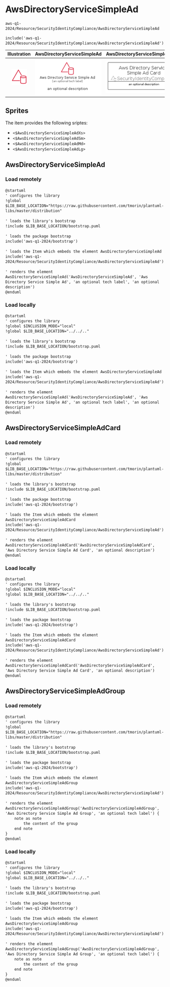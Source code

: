 # AwsDirectoryServiceSimpleAd


```text
aws-q1-2024/Resource/SecurityIdentityCompliance/AwsDirectoryServiceSimpleAd
```

```text
include('aws-q1-2024/Resource/SecurityIdentityCompliance/AwsDirectoryServiceSimpleAd')
```



| Illustration | AwsDirectoryServiceSimpleAd | AwsDirectoryServiceSimpleAdCard | AwsDirectoryServiceSimpleAdGroup |
| :---: | :---: | :---: | :---: |
| ![illustration for Illustration](../../../aws-q1-2024/Resource/SecurityIdentityCompliance/AwsDirectoryServiceSimpleAd.png) | ![illustration for AwsDirectoryServiceSimpleAd](../../../aws-q1-2024/Resource/SecurityIdentityCompliance/AwsDirectoryServiceSimpleAd.Local.png) | ![illustration for AwsDirectoryServiceSimpleAdCard](../../../aws-q1-2024/Resource/SecurityIdentityCompliance/AwsDirectoryServiceSimpleAdCard.Local.png) | ![illustration for AwsDirectoryServiceSimpleAdGroup](../../../aws-q1-2024/Resource/SecurityIdentityCompliance/AwsDirectoryServiceSimpleAdGroup.Local.png) |



## Sprites
The item provides the following sriptes:

- `<$AwsDirectoryServiceSimpleAdXs>`
- `<$AwsDirectoryServiceSimpleAdSm>`
- `<$AwsDirectoryServiceSimpleAdMd>`
- `<$AwsDirectoryServiceSimpleAdLg>`





## AwsDirectoryServiceSimpleAd

### Load remotely
```plantuml
@startuml
' configures the library
!global $LIB_BASE_LOCATION="https://raw.githubusercontent.com/tmorin/plantuml-libs/master/distribution"

' loads the library's bootstrap
!include $LIB_BASE_LOCATION/bootstrap.puml

' loads the package bootstrap
include('aws-q1-2024/bootstrap')

' loads the Item which embeds the element AwsDirectoryServiceSimpleAd
include('aws-q1-2024/Resource/SecurityIdentityCompliance/AwsDirectoryServiceSimpleAd')

' renders the element
AwsDirectoryServiceSimpleAd('AwsDirectoryServiceSimpleAd', 'Aws Directory Service Simple Ad', 'an optional tech label', 'an optional description')
@enduml
```

### Load locally
```plantuml
@startuml
' configures the library
!global $INCLUSION_MODE="local"
!global $LIB_BASE_LOCATION="../../.."

' loads the library's bootstrap
!include $LIB_BASE_LOCATION/bootstrap.puml

' loads the package bootstrap
include('aws-q1-2024/bootstrap')

' loads the Item which embeds the element AwsDirectoryServiceSimpleAd
include('aws-q1-2024/Resource/SecurityIdentityCompliance/AwsDirectoryServiceSimpleAd')

' renders the element
AwsDirectoryServiceSimpleAd('AwsDirectoryServiceSimpleAd', 'Aws Directory Service Simple Ad', 'an optional tech label', 'an optional description')
@enduml
```

## AwsDirectoryServiceSimpleAdCard

### Load remotely
```plantuml
@startuml
' configures the library
!global $LIB_BASE_LOCATION="https://raw.githubusercontent.com/tmorin/plantuml-libs/master/distribution"

' loads the library's bootstrap
!include $LIB_BASE_LOCATION/bootstrap.puml

' loads the package bootstrap
include('aws-q1-2024/bootstrap')

' loads the Item which embeds the element AwsDirectoryServiceSimpleAdCard
include('aws-q1-2024/Resource/SecurityIdentityCompliance/AwsDirectoryServiceSimpleAd')

' renders the element
AwsDirectoryServiceSimpleAdCard('AwsDirectoryServiceSimpleAdCard', 'Aws Directory Service Simple Ad Card', 'an optional description')
@enduml
```

### Load locally
```plantuml
@startuml
' configures the library
!global $INCLUSION_MODE="local"
!global $LIB_BASE_LOCATION="../../.."

' loads the library's bootstrap
!include $LIB_BASE_LOCATION/bootstrap.puml

' loads the package bootstrap
include('aws-q1-2024/bootstrap')

' loads the Item which embeds the element AwsDirectoryServiceSimpleAdCard
include('aws-q1-2024/Resource/SecurityIdentityCompliance/AwsDirectoryServiceSimpleAd')

' renders the element
AwsDirectoryServiceSimpleAdCard('AwsDirectoryServiceSimpleAdCard', 'Aws Directory Service Simple Ad Card', 'an optional description')
@enduml
```

## AwsDirectoryServiceSimpleAdGroup

### Load remotely
```plantuml
@startuml
' configures the library
!global $LIB_BASE_LOCATION="https://raw.githubusercontent.com/tmorin/plantuml-libs/master/distribution"

' loads the library's bootstrap
!include $LIB_BASE_LOCATION/bootstrap.puml

' loads the package bootstrap
include('aws-q1-2024/bootstrap')

' loads the Item which embeds the element AwsDirectoryServiceSimpleAdGroup
include('aws-q1-2024/Resource/SecurityIdentityCompliance/AwsDirectoryServiceSimpleAd')

' renders the element
AwsDirectoryServiceSimpleAdGroup('AwsDirectoryServiceSimpleAdGroup', 'Aws Directory Service Simple Ad Group', 'an optional tech label') {
    note as note
        the content of the group
    end note
}
@enduml
```

### Load locally
```plantuml
@startuml
' configures the library
!global $INCLUSION_MODE="local"
!global $LIB_BASE_LOCATION="../../.."

' loads the library's bootstrap
!include $LIB_BASE_LOCATION/bootstrap.puml

' loads the package bootstrap
include('aws-q1-2024/bootstrap')

' loads the Item which embeds the element AwsDirectoryServiceSimpleAdGroup
include('aws-q1-2024/Resource/SecurityIdentityCompliance/AwsDirectoryServiceSimpleAd')

' renders the element
AwsDirectoryServiceSimpleAdGroup('AwsDirectoryServiceSimpleAdGroup', 'Aws Directory Service Simple Ad Group', 'an optional tech label') {
    note as note
        the content of the group
    end note
}
@enduml
```

